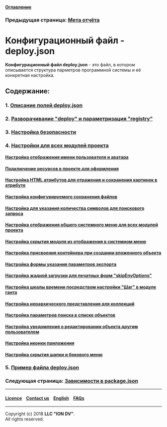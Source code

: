 #### [Оглавление](/docs/ru/index.md)

### Предыдущая страница: [Мета отчёта](/docs/ru/2_system_description/metadata_structure/meta_report/meta_report.md)

# Конфигурационный файл - deploy.json

**Конфигурационный файл deploy.json** - это файл, в котором описывается структура парметров программной системы и её конкретная настройка.

## Содержание: 

### 1. [Описание полей deploy.json](/docs/ru/2_system_description/platform_configuration/deploy_desc.md)
### 2. [Разворачивание "deploy" и параметризация "registry"](/docs/ru/2_system_description/platform_configuration/deploy_registry.md)
### 3. [Настройка безопасности](/docs/ru/2_system_description/platform_configuration/deploy_security.md)
### 4. [Настройки для всех модулей проекта](/docs/ru/2_system_description/platform_configuration/deploy_modules.md)
#### [Настройка отображения имени пользователя и аватара](/docs/ru/2_system_description/platform_configuration/deploy_modules.md#настройка-отображения-имени-пользователя-и-аватара-во-всех-модулях-проекта)
#### [Подключение ресурсов в проекте для оформления](/docs/ru/2_system_description/platform_configuration/deploy_modules.md#подключение-ресурсов-в-проекте-для-оформления)
#### [Настройка HTML атрибутов для отражения и сохранения картинок в атрибуте](/docs/ru/2_system_description/platform_configuration/deploy_modules.md#настройка-html-атрибутов-для-отражения-и-сохранения-картинок-в-атрибуте)
#### [Настройка конфигурируемого сохранения файлов](/docs/ru/2_system_description/platform_configuration/deploy_modules.md#настройка-конфигурируемого-сохранения-файлов)
#### [Настройка для указания количества символов для поискового запроса](/docs/ru/2_system_description/platform_configuration/deploy_modules.md#настройка-для-указания-количества-символов-для-поискового-запроса)
#### [Настройка отображения общего системного меню для всех модулей проекта](/docs/ru/2_system_description/platform_configuration/deploy_modules.md#настройка-отображения-общего-системного-меню-для-всех-модулей-проекта)
#### [Настройка скрытия модуля из отображения в системном меню](/docs/ru/2_system_description/platform_configuration/deploy_modules.md#настройка-скрытия-модуля-из-отображения-в-системном-меню)
#### [Настройка присвоения контейнера при создании вложенного объекта](/docs/ru/2_system_description/platform_configuration/deploy_modules.md#настройка-присвоения-контейнера-при-создании-вложенного-объекта)
#### [Настройка формы указания параметров экспорта](/docs/ru/2_system_description/platform_configuration/deploy_modules.md#настройка-формы-указания-параметров-экспорта-для-печатных-форм)
#### [Настройка жадной загрузки для печатных форм "skipEnvOptions"](/docs/ru/2_system_description/platform_configuration/deploy_modules.md#настройка-жадной-загрузки-для-печатных-форм-skipenvoptions)
#### [Настройка шкалы времени посредством настройки "Шаг" в модуле ганта](/docs/ru/2_system_description/platform_configuration/deploy_modules.md#настройка-шкалы-времени-посредством-настройки-шаг-в-модуле-ганта)
#### [Настройка иерархического представления для коллекций](/docs/ru/2_system_description/platform_configuration/deploy_modules.md#настройка-иерархического-представления-для-коллекций)
#### [Настройка параметров поиска в списке объектов](/docs/ru/2_system_description/platform_configuration/deploy_modules.md#настройка-параметров-поиска-в-списке-объектов)
#### [Настройка уведомления о редактировании объекта другим пользователем](/docs/ru/2_system_description/platform_configuration/deploy_modules.md#настройка-уведомления-о-редактировании-объекта-другим-пользователем)
#### [Настройка иконки приложения](/docs/ru/2_system_description/platform_configuration/deploy_modules.md#настройка-иконки-приложения)
#### [Настройка скрытия шапки и бокового меню](/docs/ru/2_system_description/platform_configuration/deploy_modules.md#настройка-скрытия-шапки-и-бокового-меню)
### 5. [Пример файла deploy.json](/docs/ru/2_system_description/platform_configuration/deploy_ex.md)

### Следующая страница: [Зависимости в package.json](/docs/ru/2_system_description/platform_configuration/package.md)

--------------------------------------------------------------------------  


 #### [Licence](/LICENCE.md) &ensp;  [Contact us](https://iondv.com) &ensp;  [English](/docs/en/2_system_description/platform_configuration/deploy.md)   &ensp; [FAQs](/faqs.md) 
 
 --------------------------------------------------------------------------  

Copyright (c) 2018 **LLC "ION DV"**.  
All rights reserved. 